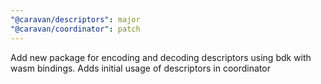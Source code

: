 ```yaml
---
"@caravan/descriptors": major
"@caravan/coordinator": patch
---
```


Add new package for encoding and decoding descriptors using bdk with wasm bindings. Adds initial usage of descriptors in coordinator
